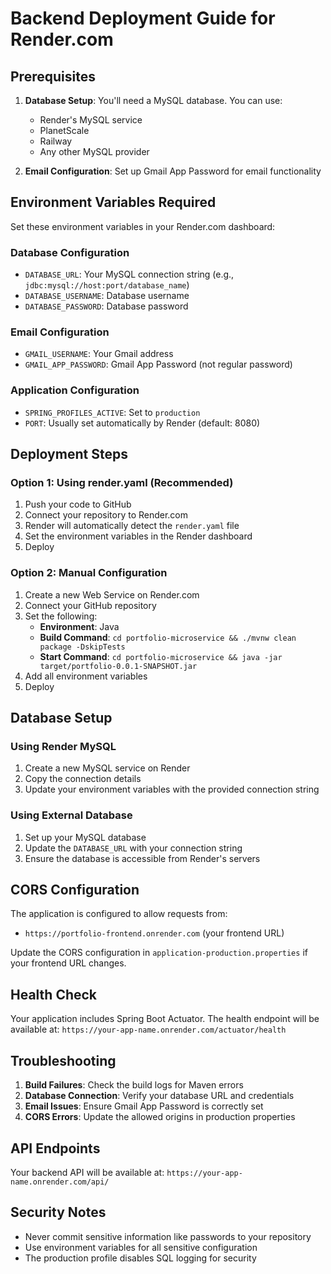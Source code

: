 # Backend Deployment Guide for Render.com

## Prerequisites

1. **Database Setup**: You'll need a MySQL database. You can use:
   - Render's MySQL service
   - PlanetScale
   - Railway
   - Any other MySQL provider

2. **Email Configuration**: Set up Gmail App Password for email functionality

## Environment Variables Required

Set these environment variables in your Render.com dashboard:

### Database Configuration
- `DATABASE_URL`: Your MySQL connection string (e.g., `jdbc:mysql://host:port/database_name`)
- `DATABASE_USERNAME`: Database username
- `DATABASE_PASSWORD`: Database password

### Email Configuration
- `GMAIL_USERNAME`: Your Gmail address
- `GMAIL_APP_PASSWORD`: Gmail App Password (not regular password)

### Application Configuration
- `SPRING_PROFILES_ACTIVE`: Set to `production`
- `PORT`: Usually set automatically by Render (default: 8080)

## Deployment Steps

### Option 1: Using render.yaml (Recommended)
1. Push your code to GitHub
2. Connect your repository to Render.com
3. Render will automatically detect the `render.yaml` file
4. Set the environment variables in the Render dashboard
5. Deploy

### Option 2: Manual Configuration
1. Create a new Web Service on Render.com
2. Connect your GitHub repository
3. Set the following:
   - **Environment**: Java
   - **Build Command**: `cd portfolio-microservice && ./mvnw clean package -DskipTests`
   - **Start Command**: `cd portfolio-microservice && java -jar target/portfolio-0.0.1-SNAPSHOT.jar`
4. Add all environment variables
5. Deploy

## Database Setup

### Using Render MySQL
1. Create a new MySQL service on Render
2. Copy the connection details
3. Update your environment variables with the provided connection string

### Using External Database
1. Set up your MySQL database
2. Update the `DATABASE_URL` with your connection string
3. Ensure the database is accessible from Render's servers

## CORS Configuration

The application is configured to allow requests from:
- `https://portfolio-frontend.onrender.com` (your frontend URL)

Update the CORS configuration in `application-production.properties` if your frontend URL changes.

## Health Check

Your application includes Spring Boot Actuator. The health endpoint will be available at:
`https://your-app-name.onrender.com/actuator/health`

## Troubleshooting

1. **Build Failures**: Check the build logs for Maven errors
2. **Database Connection**: Verify your database URL and credentials
3. **Email Issues**: Ensure Gmail App Password is correctly set
4. **CORS Errors**: Update the allowed origins in production properties

## API Endpoints

Your backend API will be available at:
`https://your-app-name.onrender.com/api/`

## Security Notes

- Never commit sensitive information like passwords to your repository
- Use environment variables for all sensitive configuration
- The production profile disables SQL logging for security 